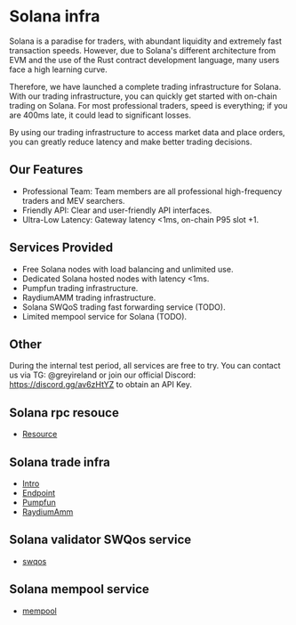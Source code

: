 # Solana infra

Solana is a paradise for traders, with abundant liquidity and extremely fast transaction speeds. However, due to Solana's different architecture from EVM and the use of the Rust contract development language, many users face a high learning curve.

Therefore, we have launched a complete trading infrastructure for Solana. With our trading infrastructure, you can quickly get started with on-chain trading on Solana. For most professional traders, speed is everything; if you are 400ms late, it could lead to significant losses.

By using our trading infrastructure to access market data and place orders, you can greatly reduce latency and make better trading decisions.

## Our Features

- Professional Team: Team members are all professional high-frequency traders and MEV searchers.
- Friendly API: Clear and user-friendly API interfaces.
- Ultra-Low Latency: Gateway latency <1ms, on-chain P95 slot +1.

## Services Provided

- Free Solana nodes with load balancing and unlimited use.
- Dedicated Solana hosted nodes with latency <1ms.
- Pumpfun trading infrastructure.
- RaydiumAMM trading infrastructure.
- Solana SWQoS trading fast forwarding service (TODO).
- Limited mempool service for Solana (TODO).

## Other

During the internal test period, all services are free to try. You can contact us via TG: @greyireland or join our official Discord: <https://discord.gg/av6zHtYZ> to obtain an API Key.

## Solana rpc resouce

- [Resource](introduction/resource.md)

## Solana trade infra

- [Intro](introduction/intro.md)
- [Endpoint](introduction/endpoint.md)
- [Pumpfun](introduction/pumpfun.md)
- [RaydiumAmm](introduction/raydium_amm.md)

## Solana validator SWQos service

- [swqos](advance/swqos.md)

## Solana mempool service

- [mempool](advance/mempool.md)
